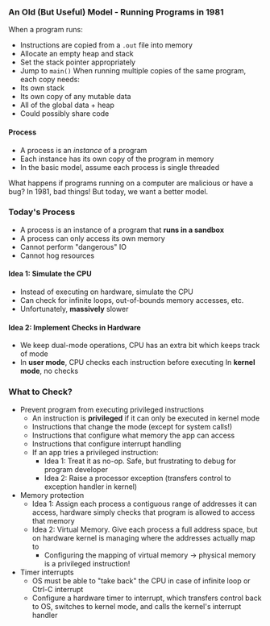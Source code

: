 
### An Old (But Useful) Model - Running Programs in 1981
When a program runs:
- Instructions are copied from a `.out` file into memory
- Allocate an empty heap and stack
- Set the stack pointer appropriately
- Jump to `main()` 
When running multiple copies of the same program, each copy needs:
- Its own stack
- Its own copy of any mutable data
- All of the global data + heap
- Could possibly share code
#### Process
- A process is an _instance_ of a program
- Each instance has its own copy of the program in memory
- In the basic model, assume each process is single threaded

What happens if programs running on a computer are malicious or have a bug? In 1981, bad things! But today, we want a better model.

### Today's Process
- A process is an instance of a program that **runs in a sandbox**
- A process can only access its own memory
- Cannot perform "dangerous" IO
- Cannot hog resources

#### Idea 1: Simulate the CPU
- Instead of executing on hardware, simulate the CPU
- Can check for infinite loops, out-of-bounds memory accesses, etc.
- Unfortunately, **massively** slower

#### Idea 2: Implement Checks in Hardware
- We keep dual-mode operations, CPU has an extra bit which keeps track of mode
- In **user mode**, CPU checks each instruction before executing
  In **kernel mode**, no checks

### What to Check?
- Prevent program from executing privileged instructions
	- An instruction is **privileged** if it can only be executed in kernel mode
	- Instructions that change the mode (except for system calls!)
	- Instructions that configure what memory the app can access
	- Instructions that configure interrupt handling
	- If an app tries a privileged instruction:
		- Idea 1: Treat it as no-op. Safe, but frustrating to debug for program developer
		- Idea 2: Raise a processor exception (transfers control to exception handler in kernel)
- Memory protection
	- Idea 1: Assign each process a contiguous range of addresses it can access, hardware simply checks that program is allowed to access that memory
	- Idea 2: Virtual Memory. Give each process a full address space, but on hardware kernel is managing where the addresses actually map to
		- Configuring the mapping of virtual memory $\to$ physical memory is a privileged instruction!
- Timer interrupts
	- OS must be able to "take back" the CPU in case of infinite loop or Ctrl-C interrupt
	- Configure a hardware timer to interrupt, which transfers control back to OS, switches to kernel mode, and calls the kernel's interrupt handler